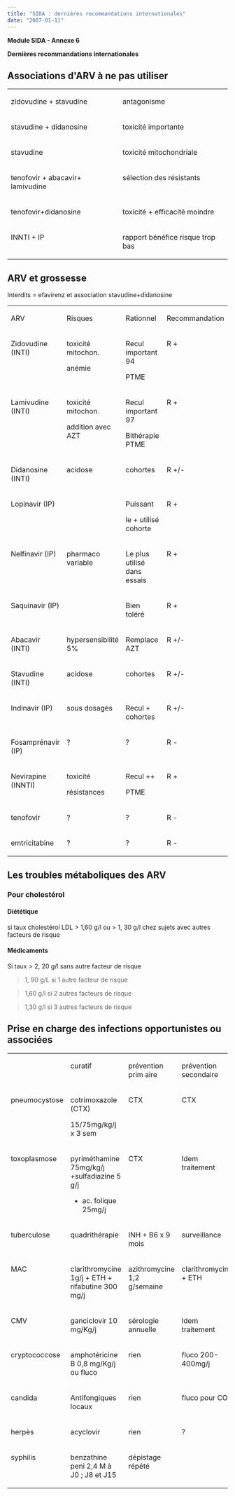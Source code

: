 ```yaml
---
title: "SIDA : dernières recommandations internationales"
date: "2007-01-11"
---
```


**Module SIDA - Annexe 6**

**Dernières recommandations internationales**

## Associations d'ARV à ne pas utiliser

<table>

<tbody>

<tr>

<td valign="top">

zidovudine + stavudine

</td>

<td valign="top">

antagonisme

</td>

</tr>

<tr>

<td valign="top">

stavudine + didanosine

</td>

<td valign="top">

toxicité importante

</td>

</tr>

<tr>

<td valign="top">

stavudine

</td>

<td valign="top">

toxicité mitochondriale

</td>

</tr>

<tr>

<td valign="top">

tenofovir + abacavir+ lamivudine

</td>

<td valign="top">

sélection des résistants

</td>

</tr>

<tr>

<td valign="top">

tenofovir+didanosine

</td>

<td valign="top">

toxicité + efficacité moindre

</td>

</tr>

<tr>

<td valign="top">

INNTI + IP

</td>

<td valign="top">

rapport bénéfice risque trop bas

</td>

</tr>

</tbody>

</table>

## ARV et grossesse

Interdits = efavirenz et association stavudine+didanosine

<table>

<tbody>

<tr>

<td valign="top">

ARV

</td>

<td valign="top">

Risques

</td>

<td style="width: 114px;" valign="top">

Rationnel

</td>

<td style="width: 105px;" valign="top">

Recommandation

</td>

</tr>

<tr>

<td valign="top">

Zidovudine (INTI)

</td>

<td valign="top">

toxicité mitochon.

anémie

</td>

<td style="width: 114px;" valign="top">

Recul important 94

PTME

</td>

<td style="width: 105px;" valign="top">

R +

</td>

</tr>

<tr>

<td valign="top">

Lamivudine (INTI)

</td>

<td valign="top">

toxicité mitochon.

addition avec AZT

</td>

<td style="width: 114px;" valign="top">

Recul important 97

Bithérapie PTME

</td>

<td style="width: 105px;" valign="top">

R +

</td>

</tr>

<tr>

<td valign="top">

Didanosine (INTI)

</td>

<td valign="top">

acidose

</td>

<td style="width: 114px;" valign="top">

cohortes

</td>

<td style="width: 105px;" valign="top">

R +/-

</td>

</tr>

<tr>

<td valign="top">

Lopinavir (IP)

</td>

<td valign="top"> </td>

<td style="width: 114px;" valign="top">

Puissant

le + utilisé cohorte

</td>

<td style="width: 105px;" valign="top">

R +

</td>

</tr>

<tr>

<td valign="top">

Nelfinavir (IP)

</td>

<td valign="top">

pharmaco variable

</td>

<td style="width: 114px;" valign="top">

Le plus utilisé dans essais

</td>

<td style="width: 105px;" valign="top">

R +

</td>

</tr>

<tr>

<td valign="top">

Saquinavir (IP)

</td>

<td valign="top"> </td>

<td style="width: 114px;" valign="top">

Bien toléré

</td>

<td style="width: 105px;" valign="top">

R +

</td>

</tr>

<tr>

<td valign="top">

Abacavir (INTI)

</td>

<td valign="top">

hypersensibilité 5%

</td>

<td style="width: 114px;" valign="top">

Remplace AZT

</td>

<td style="width: 105px;" valign="top">

R +/-

</td>

</tr>

<tr>

<td valign="top">

Stavudine (INTI)

</td>

<td valign="top">

acidose

</td>

<td style="width: 114px;" valign="top">

cohortes

</td>

<td style="width: 105px;" valign="top">

R +/-

</td>

</tr>

<tr>

<td valign="top">

Indinavir (IP)

</td>

<td valign="top">

sous dosages

</td>

<td style="width: 114px;" valign="top">

Recul + cohortes

</td>

<td style="width: 105px;" valign="top">

R +/-

</td>

</tr>

<tr>

<td valign="top">

Fosamprénavir (IP)

</td>

<td valign="top">

?

</td>

<td style="width: 114px;" valign="top">

?

</td>

<td style="width: 105px;" valign="top">

R -

</td>

</tr>

<tr>

<td valign="top">

Nevirapine (INNTI)

</td>

<td valign="top">

toxicité

résistances

</td>

<td style="width: 114px;" valign="top">

Recul ++

PTME

</td>

<td style="width: 105px;" valign="top">

R +

</td>

</tr>

<tr>

<td valign="top">

tenofovir

</td>

<td valign="top">

?

</td>

<td style="width: 114px;" valign="top">

?

</td>

<td style="width: 105px;" valign="top">

R -

</td>

</tr>

<tr>

<td valign="top">

emtricitabine

</td>

<td valign="top">

?

</td>

<td style="width: 114px;" valign="top">

?

</td>

<td style="width: 105px;" valign="top">

R -

</td>

</tr>

</tbody>

</table>

## Les troubles métaboliques des ARV

### Pour cholestérol

#### Diététique

si taux cholestérol LDL > 1,60 g/l ou > 1, 30 g/l chez sujets avec autres facteurs de risque

#### Médicaments

Si taux > 2, 20 g/l sans autre facteur de risque

> 1, 90 g/L si 1 autre facteur de risque

> 1,60 g/l si 2 autres facteurs de risque

> 1,30 g/l si 3 autres facteurs de risque

## Prise en charge des infections opportunistes ou associées

<table>

<tbody>

<tr>

<td valign="top"> </td>

<td valign="top">

curatif

</td>

<td valign="top">

prévention prim aire

</td>

<td valign="top">

prévention secondaire

</td>

</tr>

<tr>

<td valign="top">

pneumocystose

</td>

<td valign="top">

cotrimoxazole (CTX)

15/75mg/kg/j x 3 sem

</td>

<td valign="top">

CTX

</td>

<td valign="top">

CTX

</td>

</tr>

<tr>

<td valign="top">

toxoplasmose

</td>

<td valign="top">

pyriméthamine 75mg/kg/j +sulfadiazine 5 g/j

+ ac. folique 25mg/j

</td>

<td valign="top">

CTX

</td>

<td valign="top">

Idem traitement

</td>

</tr>

<tr>

<td valign="top">

tuberculose

</td>

<td valign="top">

quadrithérapie

</td>

<td valign="top">

INH + B6 x 9 mois

</td>

<td valign="top">

surveillance

</td>

</tr>

<tr>

<td valign="top">

MAC

</td>

<td valign="top">

clarithromycine 1g/j + ETH + rifabutine 300 mg/j

</td>

<td valign="top">

azithromycine 1,2 g/semaine

</td>

<td valign="top">

clarithromycine + ETH

</td>

</tr>

<tr>

<td valign="top">

CMV

</td>

<td valign="top">

ganciclovir 10 mg/Kg/j

</td>

<td valign="top">

sérologie annuelle

</td>

<td valign="top">

Idem traitement

</td>

</tr>

<tr>

<td valign="top">

cryptococcose

</td>

<td valign="top">

amphotéricine B 0,8 mg/Kg/j ou fluco

</td>

<td valign="top">

rien

</td>

<td valign="top">

fluco 200-400mg/j

</td>

</tr>

<tr>

<td valign="top">

candida

</td>

<td valign="top">

Antifongiques locaux

</td>

<td valign="top">

rien

</td>

<td valign="top">

fluco pour COP

</td>

</tr>

<tr>

<td valign="top">

herpès

</td>

<td valign="top">

acyclovir

</td>

<td valign="top">

rien

</td>

<td valign="top">

?

</td>

</tr>

<tr>

<td valign="top">

syphilis

</td>

<td valign="top">

benzathine peni 2,4 M à J0 ; J8 et J15

</td>

<td valign="top">

dépistage répété

</td>

<td valign="top"> </td>

</tr>

</tbody>

</table>